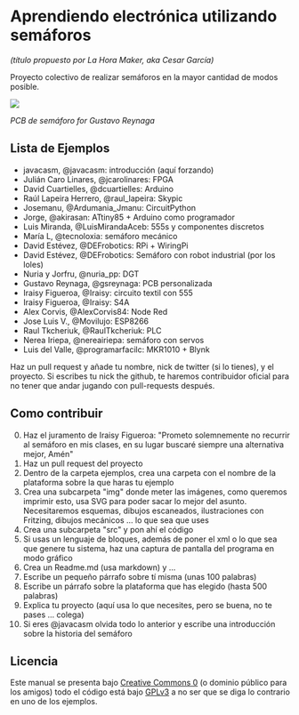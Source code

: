 # Aprendiendo electrónica utilizando semáforos
*(título propuesto por La Hora Maker, aka Cesar García)*

Proyecto colectivo de realizar semáforos en la mayor cantidad de modos posible.

![](https://github.com/dcuartielles/semaforos/blob/master/img/semaforo_gustavo_small.jpg) 

*PCB de semáforo for Gustavo Reynaga*

## Lista de Ejemplos

* javacasm, @javacasm: introducción (aquí forzando)
* Julián Caro Linares, @jcarolinares: FPGA
* David Cuartielles, @dcuartielles: Arduino
* Raúl Lapeira Herrero, @raul_lapeira: Skypic
* Josemanu, @Ardumania_Jmanu: CircuitPython
* Jorge, @akirasan: ATtiny85 + Arduino como programador
* Luis Miranda, @LuisMirandaAceb: 555s y componentes discretos
* María L, @tecnoloxia: semáforo mecánico
* David Estévez, @DEFrobotics: RPi + WiringPi
* David Estévez, @DEFrobotics: Semáforo con robot industrial (por los loles)
* Nuria y Jorfru, @nuria_pp: DGT
* Gustavo Reynaga, @gsreynaga: PCB personalizada
* Iraisy Figueroa, @Iraisy: circuito textil con 555 
* Iraisy Figueroa, @Iraisy: S4A
* Alex Corvis, @AlexCorvis84: Node Red
* Jose Luis V., @Movilujo: ESP8266
* Raul Tkcheriuk, @RaulTkcheriuk: PLC
* Nerea Iriepa, @nereairiepa: semáforo con servos
* Luis del Valle, @programarfacilc: MKR1010 + Blynk

Haz un pull request y añade tu nombre, nick de twitter (si lo tienes), y el proyecto. Si escribes tu nick the github, te haremos contribuidor oficial para no tener que andar jugando con pull-requests después.

## Como contribuir

0. Haz el juramento de Iraisy Figueroa: "Prometo solemnemente no recurrir al semáforo en mis clases, en su lugar buscaré siempre una alternativa mejor, Amén"
1. Haz un pull request del proyecto
2. Dentro de la carpeta ejemplos, crea una carpeta con el nombre de la plataforma sobre la que haras tu ejemplo
3. Crea una subcarpeta "img" donde meter las imágenes, como queremos imprimir esto, usa SVG para poder sacar lo mejor del asunto. Necesitaremos esquemas, dibujos escaneados, ilustraciones con Fritzing, dibujos mecánicos ... lo que sea que uses
4. Crea una subcarpeta "src" y pon ahí el código
5. Si usas un lenguaje de bloques, además de poner el xml o lo que sea que genere tu sistema, haz una captura de pantalla del programa en modo gráfico
6. Crea un Readme.md (usa markdown) y ...
7. Escribe un pequeño párrafo sobre tí misma (unas 100 palabras)
8. Escribe un párrafo sobre la plataforma que has elegido (hasta 500 palabras)
9. Explica tu proyecto (aquí usa lo que necesites, pero se buena, no te pases ... colega)
10. Si eres @javacasm olvida todo lo anterior y escribe una introducción sobre la historia del semáforo

## Licencia

Este manual se presenta bajo [Creative Commons 0](https://creativecommons.org/publicdomain/zero/1.0/) (o dominio público para los amigos) todo el código está bajo [GPLv3](https://www.gnu.org/licenses/gpl-3.0.en.html) a no ser que se diga lo contrario en uno de los ejemplos.
